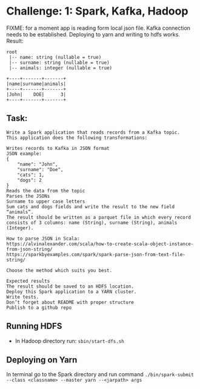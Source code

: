 # Challenge: 1: Spark, Kafka, Hadoop
FIXME: for a moment app is reading form local json file. Kafka connection needs to be established. Deploying to yarn and writing to hdfs works.
 Result:
```text
root
 |-- name: string (nullable = true)
 |-- surname: string (nullable = true)
 |-- animals: integer (nullable = true)

+----+-------+-------+
|name|surname|animals|
+----+-------+-------+
|John|    DOE|      3|
+----+-------+-------+
```

## Task:
```text
Write a Spark application that reads records from a Kafka topic.
This application does the following transformations:

Writes records to Kafka in JSON format
JSON example:
{
    "name": "John",
    "surname": "Doe",
    "cats": 1,
    "dogs": 2
}
Reads the data from the topic
Parses the JSONs
Surname to upper case letters
Sum cats and dogs fields and write the result to the new field “animals”.
The result should be written as a parquet file in which every record consists of 3 columns: name (String), surname (String), animals (Integer).

How to parse JSON in Scala:
https://alvinalexander.com/scala/how-to-create-scala-object-instance-from-json-string/
https://sparkbyexamples.com/spark/spark-parse-json-from-text-file-string/

Choose the method which suits you best.

Expected results
The result should be saved to an HDFS location.
Deploy this Spark application to a YARN cluster.
Write tests.
Don’t forget about README with proper structure
Publish to a github repo

```

## Running HDFS
* In Hadoop directory run:
```sbin/start-dfs.sh```

## Deploying on Yarn
In terminal go to the Spark directory and run command
```./bin/spark-submit --class <classname> --master yarn --<jarpath> args   ```

